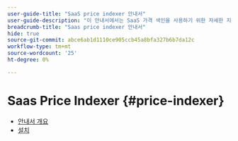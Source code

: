 ```yaml
---
user-guide-title: "SaaS price indexer 안내서"
user-guide-description: "이 안내서에서는 SaaS 가격 색인을 사용하기 위한 자세한 지침을 제공합니다."
breadcrumb-title: "Saas price indexer 안내서"
hide: true
source-git-commit: abce6ab1d1110ce905ccb45a8bfa327b6b7da12c
workflow-type: tm+mt
source-wordcount: '25'
ht-degree: 0%

---
```


# Saas Price Indexer {#price-indexer}

- [안내서 개요](index.md)
- [설치](installation.md)

